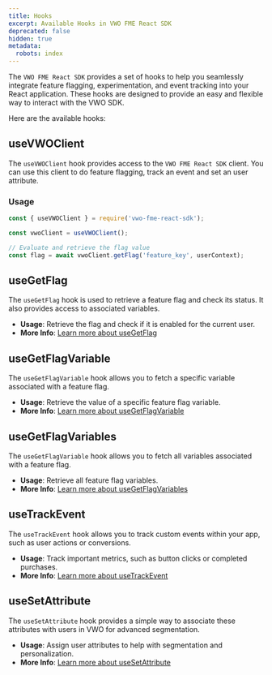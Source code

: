 ```yaml
---
title: Hooks
excerpt: Available Hooks in VWO FME React SDK
deprecated: false
hidden: true
metadata:
  robots: index
---
```

The `VWO FME React SDK` provides a set of hooks to help you seamlessly integrate feature flagging, experimentation, and event tracking into your React application. These hooks are designed to provide an easy and flexible way to interact with the VWO SDK.

Here are the available hooks:

## useVWOClient

The `useVWOClient` hook provides access to the `VWO FME React SDK` client. You can use this client to do feature flagging, track an event and set an user attribute.

### Usage

```javascript
const { useVWOClient } = require('vwo-fme-react-sdk');

const vwoClient = useVWOClient();

// Evaluate and retrieve the flag value
const flag = await vwoClient.getFlag('feature_key', userContext);
```

## useGetFlag

The `useGetFlag` hook is used to retrieve a feature flag and check its status. It also provides access to associated variables.

* **Usage**: Retrieve the flag and check if it is enabled for the current user.
* **More Info**: [Learn more about useGetFlag](https://developers.vwo.com/v2/docs/fme-react-feature-flags-variables#usegetflag-hook)

## useGetFlagVariable

The `useGetFlagVariable` hook allows you to fetch a specific variable associated with a feature flag.

* **Usage**: Retrieve the value of a specific feature flag variable.
* **More Info**: [Learn more about useGetFlagVariable](https://developers.vwo.com/v2/docs/fme-react-feature-flags-variables#usegetflagvariable-hook)

## useGetFlagVariables

The `useGetFlagVariable` hook allows you to fetch all variables associated with a feature flag.

* **Usage**: Retrieve all feature flag variables.
* **More Info**: [Learn more about useGetFlagVariables](https://developers.vwo.com/v2/docs/fme-react-feature-flags-variables#usegetflagvariables-hook)

## useTrackEvent

The `useTrackEvent` hook allows you to track custom events within your app, such as user actions or conversions.

* **Usage**: Track important metrics, such as button clicks or completed purchases.
* **More Info**: [Learn more about useTrackEvent](https://developers.vwo.com/v2/docs/fme-react-metrics-tracking#usetrackevent-hook)

## useSetAttribute

The `useSetAttribute` hook provides a simple way to associate these attributes with users in VWO for advanced segmentation.

* **Usage**: Assign user attributes to help with segmentation and personalization.
* **More Info**: [Learn more about useSetAttribute](https://developers.vwo.com/v2/docs/fme-react-attributes#usesetattribute-hook)